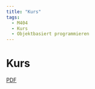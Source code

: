 ```yaml
---
title: "Kurs"
tags:
  - M404
  - Kurs
  - Objektbasiert programmieren
---
```


# Kurs

[PDF](/data/m404/Kurs.pdf)
